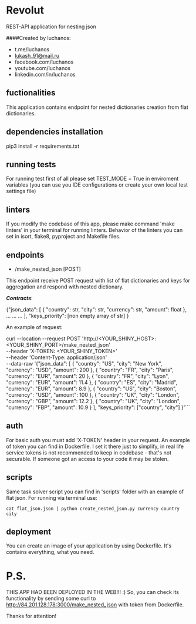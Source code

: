 # Revolut
REST-API application for nesting json

####Created by luchanos:

- t.me/luchanos
- lukash_91@mail.ru
- facebook.com/luchanos
- youtube.com/luchanos
- linkedin.com/in/luchanos

## fuctionalities
This application contains endpoint for nested dictionaries
creation from flat dictionaries.

## dependencies installation
pip3 install -r requirements.txt

## running tests

For running test first of all please set TEST_MODE = True in enviroment
variables (you can use you IDE configurations or create your own local test settings file)

## linters

If you modify the codebase of this app, please make command 'make linters' in your terminal for running linters.
Behavior of the linters you can set in isort, flake8, pyproject and Makefile files.

## endpoints

- /make_nested_json [POST]

This endpoint receive POST request with list of flat dictionaries and keys for aggregation and respond with 
nested dictionary.

<i><b>Contracts</i></b>:

{"json_data": [
  {
    "country": str,
    "city": str,
    "currency": str,
    "amount": float
  },
  ...
  ...
  ...
],
"keys_priority": [non empty array of str]
}

An example of request:

curl --location --request POST 'http://<YOUR_SHINY_HOST>:<YOUR_SHINY_PORT>/make_nested_json' \
--header 'X-TOKEN: <YOUR_SHINY_TOKEN>' \
--header 'Content-Type: application/json' \
--data-raw '{"json_data": [
  {
    "country": "US",
    "city": "New York",
    "currency": "USD",
    "amount": 200
  },
  {
    "country": "FR",
    "city": "Paris",
    "currency": "EUR",
    "amount": 20
  },
  {
    "country": "FR",
    "city": "Lyon",
    "currency": "EUR",
    "amount": 11.4
  },
  {
    "country": "ES",
    "city": "Madrid",
    "currency": "EUR",
    "amount": 8.9
  },
  {
    "country": "US",
    "city": "Boston",
    "currency": "USD",
    "amount": 100
  },
  {
    "country": "UK",
    "city": "London",
    "currency": "GBP",
    "amount": 12.2
  },
  {
    "country": "UK",
    "city": "London",
    "currency": "FBP",
    "amount": 10.9
  }
],
"keys_priority": ["country", "city"]
}'```

## auth

For basic auth you must add 'X-TOKEN' header in your request. An example of token you can find in Dockerfile.
I set it there just to simplify, in real life service tokens is not recommended to keep in codebase - that's
not securable. If someone got an access to your code it may be stolen.

## scripts

Same task solver script you can find in 'scripts' folder with an example of flat json. For running via terminal use:

```cat flat_json.json | python create_nested_json.py currency country city```

## deployment

You can create an image of your application by using Dockerfile. It's contains everything, what you need.


# P.S. 
THIS APP HAD BEEN DEPLOYED IN THE WEB!!! :)
So, you can check its functionality by sending some curl to http://84.201.128.178:3000/make_nested_json with 
token from Dockerfile.

Thanks for attention!